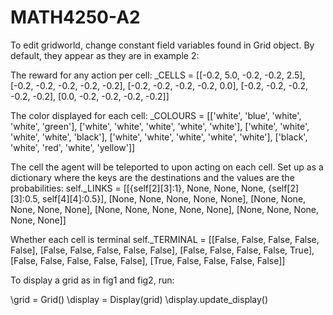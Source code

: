 # MATH4250-A2

To edit gridworld, change constant field variables found in Grid object. By default, they appear as they are in example 2:

The reward for any action per cell:
_CELLS = [[-0.2, 5.0, -0.2, -0.2, 2.5],
          [-0.2, -0.2, -0.2, -0.2, -0.2],
          [-0.2, -0.2, -0.2, -0.2, 0.0],
          [-0.2, -0.2, -0.2, -0.2, -0.2],
          [0.0, -0.2, -0.2, -0.2, -0.2]]

The color displayed for each cell:
_COLOURS = [['white', 'blue', 'white', 'white', 'green'],
            ['white', 'white', 'white', 'white', 'white'],
            ['white', 'white', 'white', 'white', 'black'],
            ['white', 'white', 'white', 'white', 'white'],
            ['black', 'white', 'red', 'white', 'yellow']]

The cell the agent will be teleported to upon acting on each cell. Set up as a dictionary where the keys are the destinations and the values are the probabilities:
self._LINKS = [[{self[2][3]:1}, None, None, None, {self[2][3]:0.5, self[4][4]:0.5}],
                      [None, None, None, None, None],
                      [None, None, None, None, None],
                      [None, None, None, None, None],
                      [None, None, None, None, None]]

Whether each cell is terminal
self._TERMINAL = [[False, False, False, False, False],
                  [False, False, False, False, False],
                  [False, False, False, False, True],
                  [False, False, False, False, False],
                  [True, False, False, False, False]]

To display a grid as in fig1 and fig2, run:

\grid = Grid()
\display = Display(grid)
\display.update_display()


